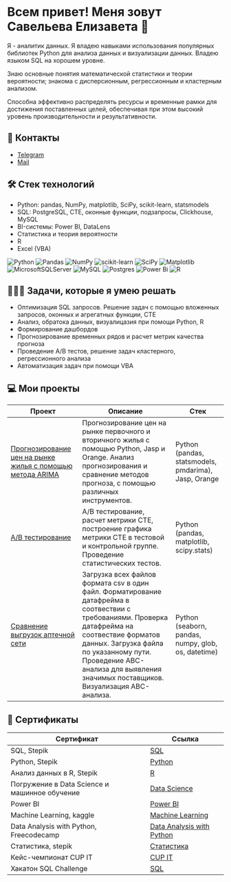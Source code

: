 # Всем привет! Меня зовут Савельева Елизавета 👋
Я - аналитик данных. Я владею навыками использования популярных библиотек Python для анализа данных и визуализации данных. Владею языком SQL на хорошем уровне.

Знаю основные понятия математической статистики и теории вероятности; знакома с дисперсионным, регрессионным и кластерным анализом.

Способна эффективно распределять ресурсы и временные рамки для достижения поставленных целей, обеспечивая при этом высокий уровень производительности и результативности.

<!---
Elisavile/Elisavile is a ✨ special ✨ repository because its `README.md` (this file) appears on your GitHub profile.
You can click the Preview link to take a look at your changes.
--->
## 📲 Контакты
* [Telegram](https://t.me/llisameow)
* [Mail](savelecaliza04@yandex.ru)
  
## 🛠 Стек технологий
*   Python: pandas, NumPy, matplotlib, SciPy, scikit-learn, statsmodels
*   SQL: PostgreSQL, CTE, оконные функции, подзапросы, Clickhouse, MySQL
*   BI-системы: Power BI, DataLens
*   Статистика и теория вероятности
*   R
*   Excel (VBA)
  
![Python](https://img.shields.io/badge/python-3670A0?style=for-the-badge&logo=python&logoColor=ffdd54)
![Pandas](https://img.shields.io/badge/pandas-%23150458.svg?style=for-the-badge&logo=pandas&logoColor=white)
![NumPy](https://img.shields.io/badge/numpy-%23013243.svg?style=for-the-badge&logo=numpy&logoColor=white)
![scikit-learn](https://img.shields.io/badge/scikit--learn-%23F7931E.svg?style=for-the-badge&logo=scikit-learn&logoColor=white)
![SciPy](https://img.shields.io/badge/SciPy-%230C55A5.svg?style=for-the-badge&logo=scipy&logoColor=%white)
![Matplotlib](https://img.shields.io/badge/Matplotlib-%23ffffff.svg?style=for-the-badge&logo=Matplotlib&logoColor=black)
![MicrosoftSQLServer](https://img.shields.io/badge/Microsoft%20SQL%20Server-CC2927?style=for-the-badge&logo=microsoft%20sql%20server&logoColor=white)
![MySQL](https://img.shields.io/badge/mysql-4479A1.svg?style=for-the-badge&logo=mysql&logoColor=white)
![Postgres](https://img.shields.io/badge/postgres-%23316192.svg?style=for-the-badge&logo=postgresql&logoColor=white)
![Power Bi](https://img.shields.io/badge/power_bi-F2C811?style=for-the-badge&logo=powerbi&logoColor=black)
![R](https://img.shields.io/badge/r-%23276DC3.svg?style=for-the-badge&logo=r&logoColor=white)


## 👩🏼‍💻 Задачи, которые я умею решать
* Оптимизация SQL запросов. Решение задач с помощью вложенных запросов, оконных и агрегатных функции, CTE
* Анализ, обратока данных, визуалицазия при помощи Python, R
* Формирование дашбордов
* Прогнозирование временных рядов и расчет метрик качества прогноза
* Проведение A/B тестов, решение задач кластерного, регрессионного анализа
* Автоматизация задач при помощи VBA

## 💻 Мои проекты
| Проект | Описание | Стек |
| ---- | ---- | ---- |
| [Прогнозирование цен на рынке жилья с помощью метода ARIMA](https://github.com/Elisavile/ARIMA-model) | Прогнозирование цен на рынке первочного и вторичного жилья с помощью Python, Jasp и Orange. Анализ прогнозирования и сравнение методов прогноза, с помощью различных инструментов. | Python (pandas, statsmodels, pmdarima), Jasp, Orange |
| [А/B тестирование](https://github.com/Elisavile/a-b-test) | A/B тестирование, расчет метрики CTE, построение графика метрики CTE в тестовой и контрольной группе. Проведение статистических тестов. | Python (pandas, matplotlib, scipy.stats) |
| [Сравнение выгрузок аптечной сети](https://github.com/Elisavile/case-pharmacies) | Загрузка всех файлов формата csv в один файл. Форматирование датафрейма в соотвествии с требованиями. Проверка датафрейма на соотвествие форматов данных. Загрузка файла по указанному пути. Проведение ABC-анализа для выявления значимых поставщиков. Визуализация ABC-анализа. | Python (seaborn, pandas, numpy, glob, os, datetime) 

## 📂 Сертификаты 
| Сертификат | Ссылка |
| ---- | ---- |
| SQL, Stepik | [SQL](https://github.com/Elisavile/Certificates/blob/main/SQL.png) |
| Python, Stepik | [Python](https://github.com/Elisavile/Certificates/blob/main/Python.png) |
| Анализ данных в R, Stepik | [R](https://github.com/Elisavile/Certificates/blob/main/R.png) |
| Погружение в Data Science и машинное обучение | [Data Science](https://github.com/Elisavile/Certificates/blob/main/DS.png) |
| Power BI | [Power BI](https://github.com/Elisavile/Certificates/blob/main/PowerBI.png) |
| Machine Learning, kaggle | [Machine Learning](https://github.com/Elisavile/Certificates/blob/main/esavlisa%20-%20Intro%20to%20Machine%20Learning.png) |
| Data Analysis with Python, Freecodecamp | [Data Analysis with Python](https://github.com/Elisavile/Certificates/blob/main/freecodecamp.png) |
| Статистика, stepik | [Статистика](https://github.com/Elisavile/Certificates/blob/main/Статистика.png) |
| Кейс-чемпионат CUP IT | [CUP IT](https://github.com/Elisavile/Certificates/blob/main/Cup%20IT%202024%20-%20Диплом%20-%20Елизавета%20Савельева.pdf) |
| Хакатон SQL Challenge | [SQL](https://github.com/Elisavile/Certificates/blob/main/Сертификат%20участника%2C%20SQL%20Challenge.pdf) |
